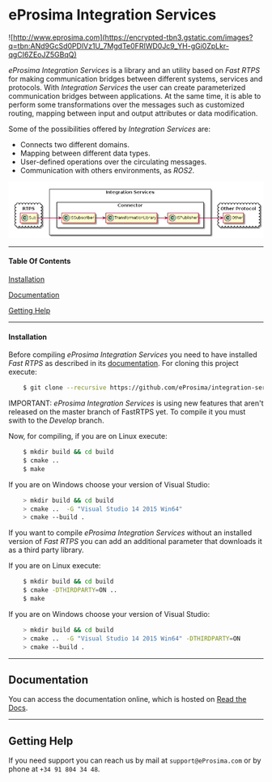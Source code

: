 # eProsima Integration Services
![http://www.eprosima.com](https://encrypted-tbn3.gstatic.com/images?q=tbn:ANd9GcSd0PDlVz1U_7MgdTe0FRIWD0Jc9_YH-gGi0ZpLkr-qgCI6ZEoJZ5GBqQ)

*eProsima Integration Services* is a library and an utility based on *Fast RTPS* for making 
communication bridges between different systems, services and protocols. 
With *Integration Services* the user can create parameterized communication bridges between applications. 
At the same time, it is able to perform some transformations over the messages such as 
customized routing, mapping between input and output attributes or data modification.

Some of the possibilities offered by *Integration Services* are:

-   Connects two different domains.
-   Mapping between different data types.
-   User-defined operations over the circulating messages.
-   Communication with others environments, as *ROS2*.

<p align="center"> <img src="docs/IS-main.png" alt="Default behaviour"/> </p>

<hr></hr>

#### Table Of Contents

[Installation](#installation)

[Documentation](#documentation)

[Getting Help](#getting-help)
<hr></hr>

#### Installation

Before compiling *eProsima Integration Services* you need to have installed *Fast RTPS* as described 
in its [documentation](http://eprosima-fast-rtps.readthedocs.io/en/latest/binaries.html). 
For cloning this project execute:

```bash
    $ git clone --recursive https://github.com/eProsima/integration-services
```

IMPORTANT: *eProsima Integration Services* is using new features that aren't released 
on the master branch of FastRTPS yet. 
To compile it you must swith to the *Develop* branch.

Now, for compiling, if you are on Linux execute:

```bash
    $ mkdir build && cd build
    $ cmake ..
    $ make
```

If you are on Windows choose your version of Visual Studio:

```bash
    > mkdir build && cd build
    > cmake ..  -G "Visual Studio 14 2015 Win64"
    > cmake --build .
```

If you want to compile *eProsima Integration Services* without an installed version of *Fast RTPS* you can add 
an additional parameter that downloads it as a third party library.

If you are on Linux execute:

```bash
    $ mkdir build && cd build
    $ cmake -DTHIRDPARTY=ON ..
    $ make
```

If you are on Windows choose your version of Visual Studio:

```bash
    > mkdir build && cd build
    > cmake ..  -G "Visual Studio 14 2015 Win64" -DTHIRDPARTY=ON
    > cmake --build .
```

<hr></hr>

## Documentation

You can access the documentation online, which is hosted on [Read the Docs](http://eprosima-fast-rtps.readthedocs.io).

<hr></hr>

## Getting Help

If you need support you can reach us by mail at `support@eProsima.com` or by phone at `+34 91 804 34 48`.
